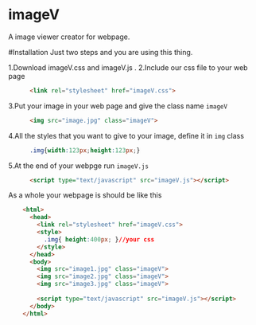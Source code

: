 # imageV
A image viewer creator for webpage.

#Installation
  Just two steps and you are using this thing.
  
1.Download imageV.css and imageV.js .
2.Include our css file to your web page <br>
```html
      <link rel="stylesheet" href="imageV.css">
```
3.Put your image in your web page and give the class name ```imageV```
```html
      <img src="image.jpg" class="imageV">
```
4.All the styles that you want to give to your image, define it in ```img``` class
```css
      .img{width:123px;height:123px;}
```
5.At the end of your webpge run ```imageV.js```
```html
      <script type="text/javascript" src="imageV.js"></script>
```

As a whole your webpage is should be like this
```html
    <html>
      <head>
        <link rel="stylesheet" href="imageV.css">
        <style>
          .img{ height:400px; }//your css
        </style>
      </head>
      <body>
        <img src="image1.jpg" class="imageV">
        <img src="image2.jpg" class="imageV">
        <img src="image3.jpg" class="imageV">
        
        <script type="text/javascript" src="imageV.js"></script>
      </body>
    </html>
```
